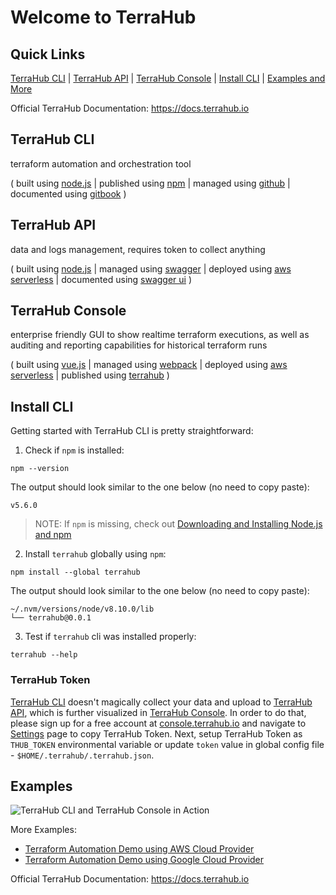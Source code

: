 # Welcome to TerraHub

## Quick Links

[TerraHub CLI](#terrahub-cli) | [TerraHub API](#terrahub-api) | [TerraHub Console](#terrahub-console) | [Install CLI](#install-cli) | [Examples and More](#examples)

Official TerraHub Documentation: https://docs.terrahub.io


## TerraHub CLI

terraform automation and orchestration tool

( built using [node.js](https://nodejs.org)
| published using [npm](https://www.npmjs.com/package/terrahub)
| managed using [github](https://github.com/TerraHubCorp/terrahub)
| documented using [gitbook](https://docs.terrahub.io) )


## TerraHub API

data and logs management, requires token to collect anything

( built using [node.js](https://nodejs.org)
| managed using [swagger](https://www.terrahub.io/api)
| deployed using [aws serverless](https://aws.amazon.com/serverless)
| documented using [swagger ui](https://www.terrahub.io/api) )


## TerraHub Console

enterprise friendly GUI to show realtime terraform executions, as well as
auditing and reporting capabilities for historical terraform runs

( built using [vue.js](https://vuejs.org)
| managed using [webpack](https://webpack.js.org)
| deployed using [aws serverless](https://aws.amazon.com/serverless)
| published using [terrahub](https://console.terrahub.io) )


## Install CLI

Getting started with TerraHub CLI is pretty straightforward:

1. Check if `npm` is installed:

  ```shell
  npm --version
  ```

  The output should look similar to the one below (no need to copy paste):

  ```text
  v5.6.0
  ```

  > NOTE: If `npm` is missing, check out [Downloading and Installing Node.js and npm](https://docs.npmjs.com/downloading-and-installing-node-js-and-npm)

2. Install `terrahub` globally using `npm`:

  ```shell
  npm install --global terrahub
  ```

  The output should look similar to the one below (no need to copy paste):

  ```text
  ~/.nvm/versions/node/v8.10.0/lib
  └── terrahub@0.0.1
  ```

3. Test if `terrahub` cli was installed properly:

  ```shell
  terrahub --help
  ```

### TerraHub Token

[TerraHub CLI](https://www.npmjs.com/package/terrahub) doesn't magically collect your data and upload to [TerraHub API](https://www.terrahub.io/api), which is further visualized in [TerraHub Console](https://console.terrahub.io). In order to do that, please sign up for a free account at [console.terrahub.io](https://console.terrahub.io) and navigate to [Settings](https://console.terrahub.io/settings) page to copy TerraHub Token. Next, setup TerraHub Token as `THUB_TOKEN` environmental variable or update `token` value in global config file - `$HOME/.terrahub/.terrahub.json`.


## Examples

![TerraHub CLI and TerraHub Console in Action](https://raw.githubusercontent.com/TerraHubCorp/terrahub/dev/docs/images/terrahub-in-action.gif "TerraHub CLI and TerraHub Console in Action")

More Examples:
* [Terraform Automation Demo using AWS Cloud Provider](https://github.com/TerraHubCorp/terraform-automation-demo-aws)
* [Terraform Automation Demo using Google Cloud Provider](https://github.com/TerraHubCorp/terraform-automation-demo-gcp)

Official TerraHub Documentation: https://docs.terrahub.io
